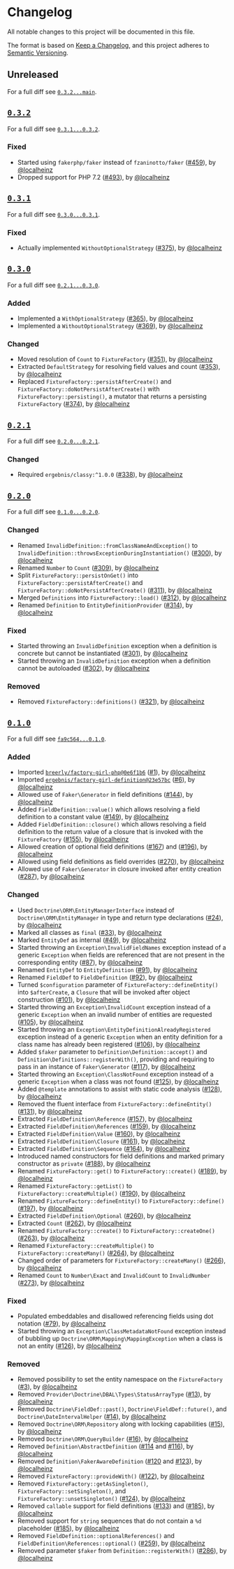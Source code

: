 # Changelog

All notable changes to this project will be documented in this file.

The format is based on [Keep a Changelog](https://keepachangelog.com/en/1.0.0/), and this project adheres to [Semantic Versioning](https://semver.org/spec/v2.0.0.html).

## Unreleased

For a full diff see [`0.3.2...main`][0.3.2...main].

## [`0.3.2`][0.3.2]

For a full diff see [`0.3.1...0.3.2`][0.3.1...0.3.2].

### Fixed

* Started using `fakerphp/faker` instead of `fzaninotto/faker` ([#459]), by [@localheinz]
* Dropped support for PHP 7.2 ([#493]), by [@localheinz]

## [`0.3.1`][0.3.1]

For a full diff see [`0.3.0...0.3.1`][0.3.0...0.3.1].

### Fixed

* Actually implemented `WithoutOptionalStrategy` ([#375]), by [@localheinz]

## [`0.3.0`][0.3.0]

For a full diff see [`0.2.1...0.3.0`][0.2.1...0.3.0].

### Added

* Implemented a `WithOptionalStrategy` ([#365]), by [@localheinz]
* Implemented a `WithoutOptionalStrategy` ([#369]), by [@localheinz]

### Changed

* Moved resolution of `Count` to `FixtureFactory` ([#351]), by [@localheinz]
* Extracted `DefaultStrategy` for resolving field values and count ([#353]), by [@localheinz]
* Replaced `FixtureFactory::persistAfterCreate()` and `FixtureFactory::doNotPersistAfterCreate()` with `FixtureFactory::persisting()`, a mutator that returns a persisting `FixtureFactory` ([#374]), by [@localheinz]

## [`0.2.1`][0.2.1]

For a full diff see [`0.2.0...0.2.1`][0.2.0...0.2.1].

### Changed

* Required `ergebnis/classy:^1.0.0` ([#338]), by [@localheinz]

## [`0.2.0`][0.2.0]

For a full diff see [`0.1.0...0.2.0`][0.1.0...0.2.0].

### Changed

* Renamed `InvalidDefinition::fromClassNameAndException()` to `InvalidDefinition::throwsExceptionDuringInstantiation()` ([#300]), by [@localheinz]
* Renamed `Number` to `Count` ([#309]), by [@localheinz]
* Split `FixtureFactory::persistOnGet()` into `FixtureFactory::persistAfterCreate()` and `FixtureFactory::doNotPersistAfterCreate()` ([#311]), by [@localheinz]
* Merged `Definitions` into `FixtureFactory::load()` ([#312]), by [@localheinz]
* Renamed `Definition` to `EntityDefinitionProvider` ([#314]), by [@localheinz]

### Fixed

* Started throwing an `InvalidDefinition` exception when a definition is concrete but cannot be instantiated ([#301]), by [@localheinz]
* Started throwing an `InvalidDefinition` exception when a definition cannot be autoloaded ([#302]), by [@localheinz]

### Removed

* Removed `FixtureFactory::definitions()` ([#321]), by [@localheinz]

## [`0.1.0`][0.1.0]

For a full diff see [`fa9c564...0.1.0`][fa9c564...0.1.0].

### Added

* Imported [`breerly/factory-girl-php@0e6f1b6`](https://github.com/unhashable/factory-girl-php/tree/0e6f1b6724d39108a2e7cef68a74668b7a77b856) ([#1]), by [@localheinz]
* Imported [`ergebnis/factory-girl-definition@23e57bc`](https://github.com/ergebnis/factory-girl-definition/tree/23e57bc2105ac7a32e3ec7103c866899fe6ad20c) ([#6]), by [@localheinz]
* Allowed use of `Faker\Generator` in field definitions ([#144]), by [@localheinz]
* Added `FieldDefinition::value()` which allows resolving a field definition to a constant value ([#149]), by [@localheinz]
* Added `FieldDefinition::closure()` which allows resolving a field definition to the return value of a closure that is invoked with the `FixtureFactory` ([#155]), by [@localheinz]
* Allowed creation of optional field definitions ([#167]) and ([#196]), by [@localheinz]
* Allowed using field definitions as field overrides ([#270]), by [@localheinz]
* Allowed use of `Faker\Generator` in closure invoked after entity creation ([#287]), by [@localheinz]

### Changed

* Used `Doctrine\ORM\EntityManagerInterface` instead of `Doctrine\ORM\EntityManager` in type and return type declarations ([#24]), by [@localheinz]
* Marked all classes as `final` ([#33]), by [@localheinz]
* Marked `EntityDef` as internal ([#49]), by [@localheinz]
* Started throwing an `Exception\InvalidFieldNames` exception instead of a generic `Exception` when fields are referenced that are not present in the corresponding entity ([#87]), by [@localheinz]
* Renamed `EntityDef` to `EntityDefinition` ([#91]), by [@localheinz]
* Renamed `FieldDef` to `FieldDefinition` ([#92]), by [@localheinz]
* Turned `$configuration` parameter of `FixtureFactory::defineEntity()` into `$afterCreate`, a `Closure` that will be invoked after object construction ([#101]), by [@localheinz]
* Started throwing an `Exception\InvalidCount` exception instead of a generic `Exception` when an invalid number of entities are requested ([#105]), by [@localheinz]
* Started throwing an `Exception\EntityDefinitionAlreadyRegistered` exception instead of a generic `Exception` when an entity definition for a class name has already been registered ([#106]), by [@localheinz]
* Added `$faker` parameter to `Definition\Definition::accept()` and `Definition\Definitions::registerWith()`, providing and requiring to pass in an instance of `Faker\Generator` ([#117]), by [@localheinz]
* Started throwing an `Exception\ClassNotFound` exception instead of a generic `Exception` when a class was not found ([#125]), by [@localheinz]
* Added `@template` annotations to assist with static code analysis ([#128]), by [@localheinz]
* Removed the fluent interface from `FixtureFactory::defineEntity()` ([#131]), by [@localheinz]
* Extracted `FieldDefinition\Reference` ([#157]), by [@localheinz]
* Extracted `FieldDefinition\References` ([#159]), by [@localheinz]
* Extracted `FieldDefinition\Value` ([#160]), by [@localheinz]
* Extracted `FieldDefinition\Closure` ([#161]), by [@localheinz]
* Extracted `FieldDefinition\Sequence` ([#164]), by [@localheinz]
* Introduced named constructors for field definitions and marked primary constructor as `private` ([#188]), by [@localheinz]
* Renamed `FixtureFactory::get()` to `FixtureFactory::create()` ([#189]), by [@localheinz]
* Renamed `FixtureFactory::getList()` to `FixtureFactory::createMultiple()` ([#190]), by [@localheinz]
* Renamed `FixtureFactory::defineEntity()` to `FixtureFactory::define()` ([#197]), by [@localheinz]
* Extracted `FieldDefinition\Optional` ([#260]), by [@localheinz]
* Extracted `Count` ([#262]), by [@localheinz]
* Renamed `FixtureFactory::create()` to `FixtureFactory::createOne()` ([#263]), by [@localheinz]
* Renamed `FixtureFactory::createMultiple()` to `FixtureFactory::createMany()` ([#264]), by [@localheinz]
* Changed order of parameters for `FixtureFactory::createMany()` ([#266]), by [@localheinz]
* Renamed `Count` to `Number\Exact` and `InvalidCount` to `InvalidNumber` ([#273]), by [@localheinz]

### Fixed

* Populated embeddables and disallowed referencing fields using dot notation ([#79]), by [@localheinz]
* Started throwing an `Exception\ClassMetadataNotFound` exception instead of bubbling up `Doctrine\ORM\Mapping\MappingException` when a class is not an entity ([#126]), by [@localheinz]

### Removed

* Removed possibility to set the entity namespace on the `FixtureFactory` ([#3]), by [@localheinz]
* Removed `Provider\Doctrine\DBAL\Types\StatusArrayType` ([#13]), by [@localheinz]
* Removed `Doctrine\FieldDef::past()`, `Doctrine\FieldDef::future()`, and `Doctrine\DateIntervalHelper` ([#14]), by [@localheinz]
* Removed `Doctrine\ORM\Repository` along with locking capabilities ([#15]), by [@localheinz]
* Removed `Doctrine\ORM\QueryBuilder` ([#16]), by [@localheinz]
* Removed `Definition\AbstractDefinition` ([#114] and [#116]), by [@localheinz]
* Removed `Definition\FakerAwareDefinition` ([#120] and [#123]), by [@localheinz]
* Removed `FixtureFactory::provideWith()` ([#122]), by [@localheinz]
* Removed `FixtureFactory::getAsSingleton()`, `FixtureFactory::setSingleton()`, and `FixtureFactory::unsetSingleton()` ([#124]), by [@localheinz]
* Removed `callable` support for field definitions ([#133]) and ([#185]), by [@localheinz]
* Removed support for `string` sequences that do not contain a `%d` placeholder ([#185]), by [@localheinz]
* Removed `FieldDefinition::optionalReferences()` and `FieldDefinition\References::optional()` ([#259]), by [@localheinz]
* Removed parameter `$faker` from `Definition::registerWith()` ([#286]), by [@localheinz]

[0.1.0]: https://github.com/ergebnis/factory-bot/releases/tag/0.1.0
[0.2.0]: https://github.com/ergebnis/factory-bot/releases/tag/0.2.0
[0.2.1]: https://github.com/ergebnis/factory-bot/releases/tag/0.2.1
[0.3.0]: https://github.com/ergebnis/factory-bot/releases/tag/0.3.0
[0.3.1]: https://github.com/ergebnis/factory-bot/releases/tag/0.3.1
[0.3.2]: https://github.com/ergebnis/factory-bot/releases/tag/0.3.2

[fa9c564...0.1.0]: https://github.com/ergebnis/factory-bot/compare/fa9c564...0.1.0
[0.1.0...0.2.0]: https://github.com/ergebnis/factory-bot/compare/0.1.0...0.2.0
[0.2.0...0.2.1]: https://github.com/ergebnis/factory-bot/compare/0.2.0...0.2.1
[0.2.1...0.3.0]: https://github.com/ergebnis/factory-bot/compare/0.2.1...0.3.0
[0.3.0...0.3.1]: https://github.com/ergebnis/factory-bot/compare/0.3.0...0.3.1
[0.3.1...0.3.2]: https://github.com/ergebnis/factory-bot/compare/0.3.1...0.3.2
[0.3.2...main]: https://github.com/ergebnis/factory-bot/compare/0.3.2...main

[#1]: https://github.com/ergebnis/factory-bot/pull/1
[#3]: https://github.com/ergebnis/factory-bot/pull/3
[#6]: https://github.com/ergebnis/factory-bot/pull/6
[#13]: https://github.com/ergebnis/factory-bot/pull/13
[#14]: https://github.com/ergebnis/factory-bot/pull/14
[#15]: https://github.com/ergebnis/factory-bot/pull/15
[#16]: https://github.com/ergebnis/factory-bot/pull/16
[#24]: https://github.com/ergebnis/factory-bot/pull/24
[#33]: https://github.com/ergebnis/factory-bot/pull/33
[#49]: https://github.com/ergebnis/factory-bot/pull/49
[#79]: https://github.com/ergebnis/factory-bot/pull/79
[#87]: https://github.com/ergebnis/factory-bot/pull/87
[#91]: https://github.com/ergebnis/factory-bot/pull/91
[#92]: https://github.com/ergebnis/factory-bot/pull/92
[#101]: https://github.com/ergebnis/factory-bot/pull/101
[#105]: https://github.com/ergebnis/factory-bot/pull/105
[#106]: https://github.com/ergebnis/factory-bot/pull/106
[#114]: https://github.com/ergebnis/factory-bot/pull/114
[#116]: https://github.com/ergebnis/factory-bot/pull/116
[#117]: https://github.com/ergebnis/factory-bot/pull/117
[#120]: https://github.com/ergebnis/factory-bot/pull/120
[#122]: https://github.com/ergebnis/factory-bot/pull/122
[#123]: https://github.com/ergebnis/factory-bot/pull/123
[#124]: https://github.com/ergebnis/factory-bot/pull/124
[#125]: https://github.com/ergebnis/factory-bot/pull/125
[#126]: https://github.com/ergebnis/factory-bot/pull/126
[#128]: https://github.com/ergebnis/factory-bot/pull/128
[#131]: https://github.com/ergebnis/factory-bot/pull/131
[#133]: https://github.com/ergebnis/factory-bot/pull/133
[#144]: https://github.com/ergebnis/factory-bot/pull/144
[#149]: https://github.com/ergebnis/factory-bot/pull/149
[#155]: https://github.com/ergebnis/factory-bot/pull/155
[#157]: https://github.com/ergebnis/factory-bot/pull/157
[#159]: https://github.com/ergebnis/factory-bot/pull/159
[#160]: https://github.com/ergebnis/factory-bot/pull/160
[#161]: https://github.com/ergebnis/factory-bot/pull/161
[#164]: https://github.com/ergebnis/factory-bot/pull/164
[#167]: https://github.com/ergebnis/factory-bot/pull/167
[#185]: https://github.com/ergebnis/factory-bot/pull/185
[#188]: https://github.com/ergebnis/factory-bot/pull/188
[#189]: https://github.com/ergebnis/factory-bot/pull/189
[#190]: https://github.com/ergebnis/factory-bot/pull/190
[#196]: https://github.com/ergebnis/factory-bot/pull/196
[#197]: https://github.com/ergebnis/factory-bot/pull/197
[#259]: https://github.com/ergebnis/factory-bot/pull/259
[#260]: https://github.com/ergebnis/factory-bot/pull/260
[#262]: https://github.com/ergebnis/factory-bot/pull/262
[#263]: https://github.com/ergebnis/factory-bot/pull/263
[#264]: https://github.com/ergebnis/factory-bot/pull/264
[#266]: https://github.com/ergebnis/factory-bot/pull/266
[#270]: https://github.com/ergebnis/factory-bot/pull/270
[#273]: https://github.com/ergebnis/factory-bot/pull/273
[#286]: https://github.com/ergebnis/factory-bot/pull/286
[#287]: https://github.com/ergebnis/factory-bot/pull/287
[#300]: https://github.com/ergebnis/factory-bot/pull/300
[#301]: https://github.com/ergebnis/factory-bot/pull/301
[#302]: https://github.com/ergebnis/factory-bot/pull/302
[#309]: https://github.com/ergebnis/factory-bot/pull/309
[#311]: https://github.com/ergebnis/factory-bot/pull/311
[#312]: https://github.com/ergebnis/factory-bot/pull/312
[#314]: https://github.com/ergebnis/factory-bot/pull/314
[#321]: https://github.com/ergebnis/factory-bot/pull/321
[#338]: https://github.com/ergebnis/factory-bot/pull/338
[#351]: https://github.com/ergebnis/factory-bot/pull/351
[#353]: https://github.com/ergebnis/factory-bot/pull/353
[#365]: https://github.com/ergebnis/factory-bot/pull/365
[#369]: https://github.com/ergebnis/factory-bot/pull/369
[#374]: https://github.com/ergebnis/factory-bot/pull/374
[#375]: https://github.com/ergebnis/factory-bot/pull/375
[#459]: https://github.com/ergebnis/factory-bot/pull/459
[#493]: https://github.com/ergebnis/factory-bot/pull/493

[@localheinz]: https://github.com/localheinz
